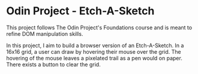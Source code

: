 # Odin Project - Etch-A-Sketch

This project follows The Odin Project's Foundations course and is meant to refine DOM manipulation skills.

In this project, I aim to build a browser version of an Etch-A-Sketch. In a 16x16 grid, a user can draw by hovering their mouse over the grid. The hovering of the mouse leaves a pixelated trail as a pen would on paper. There exists a button to clear the grid.
